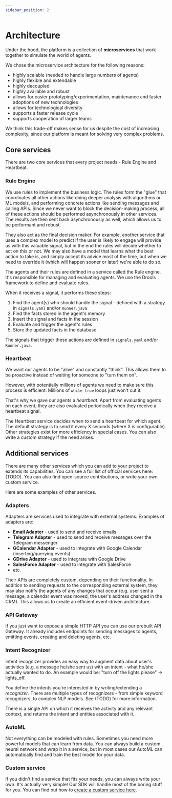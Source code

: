 ```yaml
---
sidebar_position: 2
---
```


# Architecture
Under the hood, the platform is a collection of **microservices** that work together to simulate the world of agents.

We chose the microservice architecture for the following reasons:
- highly scalable (needed to handle large numbers of agents)
- highly flexible and extendable
- highly decoupled
- highly available and robust
- allows for easier prototyping/experimentation, maintenance and faster adoptions of new technologies
- allows for technological diversity
- supports a faster release cycle
- supports cooperation of larger teams

We think this trade-off makes sense for us despite the cost of increasing complexity, since our platform is meant for solving very complex problems.

## Core services
There are two core services that every project needs - Rule Engine and Heartbeat.

### Rule Engine
We use rules to implement the business logic. The rules form the "glue" that coordinates all other actions like doing
deeper analysis with algorithms or ML models, and performing concrete actions like sending messages and calling APIs.
Since we never want to block the decision-making process, all of these actions should be performed asynchronously in
other services. The results are then sent back asynchronously as well, which allows us to be performant and robust.

They also act as the final decision maker. For example, another service that uses a complex model to predict if
the user is likely to engage will provide us with this valuable signal, but in the end the rules will decide whether
to act on this or not. We may also have a model that learns what the best action to take is, and simply accept its
advice most of the time, but when we need to override it (which will happen sooner or later) we're able to do so.

The agents and their rules are defined in a service called the Rule engine.
It's responsible for managing and evaluating agents. We use the Drools framework to define and evaluate rules.

When it receives a signal, it performs these steps:
1. Find the agent(s) who should handle the signal - defined with a strategy in `signals.yaml` and/or `Runner.java`
2. Find the facts stored in the agent's memory
3. Insert the signal and facts in the session
4. Evaluate and trigger the agent's rules
5. Store the updated facts in the database

The signals that trigger these actions are defined in `signals.yaml` and/or `Runner.java`.

### Heartbeat
We want our agents to be "alive" and constantly "think". This allows them to be proactive instead of waiting for someone
to "turn them on". 

However, with potentially millions of agents we need to make sure this process is efficient. Millions of `while true`
loops just won't cut it.

That's why we gave our agents a _heartbeat_. Apart from evaluating agents on each event, they are also evaluated periodically when they receive a heartbeat signal.

The Heartbeat service decides when to send a heartbeat for which agent. The default strategy is to send it every X seconds (where X is configurable).
Other strategies exist for more efficiency in special cases. You can also write a custom strategy if the need arises.


## Additional services
There are many other services which you can add to your project to extends its capabilities.
You can see a full list of official services here: (TODO). You can also find open-source contributions, or write your
own custom service.

Here are some examples of other services.

### Adapters
Adapters are services used to integrate with external systems.
Examples of adapters are:
- **Email Adapter** - used to send and receive emails
- **Telegram Adapter** - used to send and receive messages over the Telegram messenger
- **GCalendar Adapter** - used to integrate with Google Calendar (inserting/querying events)
- **GDrive Adapter** - used to integrate with Google Drive
- **SalesForce Adapter** - used to integrate with SalesForce
- etc.

Their APIs are completely custom, depending on their functionality. In addition to sending requests to the corresponding
external system, they may also notify the agents of any changes that occur (e.g. user sent a message, a calendar
event was moved, the user's address changed in the CRM). This allows us to create an efficient event-driven architecture.

### API Gateway
If you just want to expose a simple HTTP API you can use our prebuilt API Gateway. It already includes endpoints for
sending messages to agents, emitting events, creating and deleting agents, etc.

### Intent Recognizer
Intent recognizer provides an easy way to augment data about user's activities (e.g. a message he/she sent us) with an intent - what he/she actually wanted to do.
An example would be: "turn off the lights please" -> lights_off.

You define the intents you're interested in by writing/extending a _recognizer_. There are multiple types of recognizers - from simple keyword recognizers, to complex NLP models.
See (TODO) for more information.

There is a single API on which it receives the activity and any relevant context, and returns the intent and entities associated with it.

### AutoML
Not everything can be modeled with rules. Sometimes you need more powerful models that can learn from data.
You can always build a custom neural network and wrap it in a service, but in most cases our AutoML can automatically
find and train the best model for your data.

### Custom service
If you didn't find a service that fits your needs, you can always write your own. It's actually very simple!
Our SDK will handle most of the boring stuff for you. You can find out how to [create a custom service here](./service-creation).